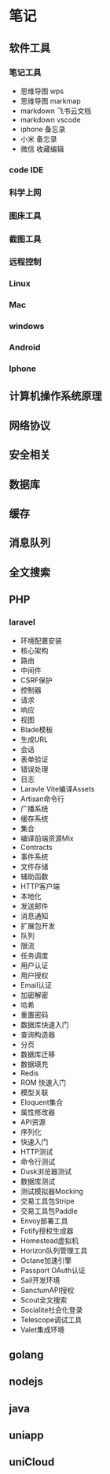 
# 笔记

## 软件工具

### 笔记工具

- 思维导图 wps
- 思维导图 markmap
- markdown 飞书云文档
- markdown vscode
- iphone 备忘录
- 小米 备忘录
- 微信 收藏编辑

### code IDE

### 科学上网

### 图床工具

### 截图工具

### 远程控制

### Linux

### Mac

### windows

### Android

### Iphone

## 计算机操作系统原理

## 网络协议

## 安全相关

## 数据库

## 缓存

## 消息队列

## 全文搜索

## PHP

### laravel

- 环境配置安装
- 核心架构
- 路由
- 中间件
- CSRF保护
- 控制器
- 请求
- 响应
- 视图
- Blade模板
- 生成URL
- 会话
- 表单验证
- 错误处理
- 日志
- Laravle Vite编译Assets
- Artisan命令行
- 广播系统
- 缓存系统
- 集合
- 编译前端资源Mix
- Contracts
- 事件系统
- 文件存储
- 辅助函数
- HTTP客户端
- 本地化
- 发送邮件
- 消息通知
- 扩展包开发
- 队列
- 限流
- 任务调度
- 用户认证
- 用户授权
- Email认证
- 加密解密
- 哈希
- 重置密码
- 数据库快速入门
- 查询构造器
- 分页
- 数据库迁移
- 数据填充
- Redis
- ROM 快速入门
- 模型关联
- Eloquent集合
- 属性修改器
- API资源
- 序列化
- 快速入门
- HTTP测试
- 命令行测试
- Dusk浏览器测试
- 数据库测试
- 测试模拟器Mocking
- 交易工具包Stripe
- 交易工具包Paddle
- Envoy部署工具
- Fotify授权生成器
- Homestead虚拟机
- Horizon队列管理工具
- Octane加速引擎
- Passport OAuth认证
- Sail开发环境
- SanctumAPI授权
- Scout全文搜索
- Socialite社会化登录
- Telescope调试工具
- Valet集成环境

## golang

## nodejs

## java

## uniapp

## uniCloud


